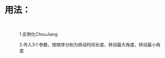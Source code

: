 

<h1>用法：</h1>
<br/>
<ul>
  <ol>1.实例化ChouJiang</ol>
  <ol>2.传入3个参数，按顺序分别为转动时间长度，转动最大角度，转动最小角度</ol>
</ul>
